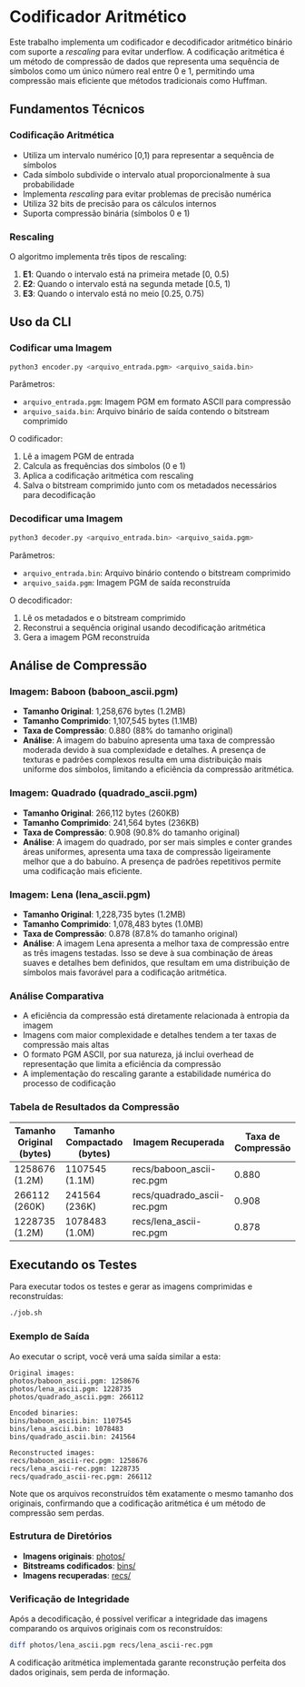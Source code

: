# Codificador Aritmético

Este trabalho implementa um codificador e decodificador aritmético binário com suporte a *rescaling* para evitar underflow. A codificação aritmética é um método de compressão de dados que representa uma sequência de símbolos como um único número real entre 0 e 1, permitindo uma compressão mais eficiente que métodos tradicionais como Huffman.

## Fundamentos Técnicos

### Codificação Aritmética
- Utiliza um intervalo numérico [0,1) para representar a sequência de símbolos
- Cada símbolo subdivide o intervalo atual proporcionalmente à sua probabilidade
- Implementa *rescaling* para evitar problemas de precisão numérica
- Utiliza 32 bits de precisão para os cálculos internos
- Suporta compressão binária (símbolos 0 e 1)

### Rescaling
O algoritmo implementa três tipos de rescaling:
1. **E1**: Quando o intervalo está na primeira metade [0, 0.5)
2. **E2**: Quando o intervalo está na segunda metade [0.5, 1)
3. **E3**: Quando o intervalo está no meio [0.25, 0.75)

## Uso da CLI

### Codificar uma Imagem
```bash
python3 encoder.py <arquivo_entrada.pgm> <arquivo_saida.bin>
```

Parâmetros:
- `arquivo_entrada.pgm`: Imagem PGM em formato ASCII para compressão
- `arquivo_saida.bin`: Arquivo binário de saída contendo o bitstream comprimido

O codificador:
1. Lê a imagem PGM de entrada
2. Calcula as frequências dos símbolos (0 e 1)
3. Aplica a codificação aritmética com rescaling
4. Salva o bitstream comprimido junto com os metadados necessários para decodificação

### Decodificar uma Imagem
```bash
python3 decoder.py <arquivo_entrada.bin> <arquivo_saida.pgm>
```

Parâmetros:
- `arquivo_entrada.bin`: Arquivo binário contendo o bitstream comprimido
- `arquivo_saida.pgm`: Imagem PGM de saída reconstruída

O decodificador:
1. Lê os metadados e o bitstream comprimido
2. Reconstrui a sequência original usando decodificação aritmética
3. Gera a imagem PGM reconstruída

## Análise de Compressão

### Imagem: Baboon (baboon_ascii.pgm)
- **Tamanho Original**: 1,258,676 bytes (1.2MB)
- **Tamanho Comprimido**: 1,107,545 bytes (1.1MB)
- **Taxa de Compressão**: 0.880 (88% do tamanho original)
- **Análise**: A imagem do babuíno apresenta uma taxa de compressão moderada devido à sua complexidade e detalhes. A presença de texturas e padrões complexos resulta em uma distribuição mais uniforme dos símbolos, limitando a eficiência da compressão aritmética.

### Imagem: Quadrado (quadrado_ascii.pgm)
- **Tamanho Original**: 266,112 bytes (260KB)
- **Tamanho Comprimido**: 241,564 bytes (236KB)
- **Taxa de Compressão**: 0.908 (90.8% do tamanho original)
- **Análise**: A imagem do quadrado, por ser mais simples e conter grandes áreas uniformes, apresenta uma taxa de compressão ligeiramente melhor que a do babuíno. A presença de padrões repetitivos permite uma codificação mais eficiente.

### Imagem: Lena (lena_ascii.pgm)
- **Tamanho Original**: 1,228,735 bytes (1.2MB)
- **Tamanho Comprimido**: 1,078,483 bytes (1.0MB)
- **Taxa de Compressão**: 0.878 (87.8% do tamanho original)
- **Análise**: A imagem Lena apresenta a melhor taxa de compressão entre as três imagens testadas. Isso se deve à sua combinação de áreas suaves e detalhes bem definidos, que resultam em uma distribuição de símbolos mais favorável para a codificação aritmética.

### Análise Comparativa
- A eficiência da compressão está diretamente relacionada à entropia da imagem
- Imagens com maior complexidade e detalhes tendem a ter taxas de compressão mais altas
- O formato PGM ASCII, por sua natureza, já inclui overhead de representação que limita a eficiência da compressão
- A implementação do rescaling garante a estabilidade numérica do processo de codificação

### Tabela de Resultados da Compressão

| Tamanho Original (bytes) | Tamanho Compactado (bytes) | Imagem Recuperada           | Taxa de Compressão |
|--------------------------|-----------------------------|------------------------------|---------------------|
| 1258676 (1.2M)| 1107545 (1.1M)| recs/baboon_ascii-rec.pgm | 0.880 |
| 266112 (260K)| 241564 (236K)| recs/quadrado_ascii-rec.pgm | 0.908 |
| 1228735 (1.2M)| 1078483 (1.0M)| recs/lena_ascii-rec.pgm | 0.878 |

## Executando os Testes

Para executar todos os testes e gerar as imagens comprimidas e reconstruídas:

```bash
./job.sh
```

### Exemplo de Saída
Ao executar o script, você verá uma saída similar a esta:

```
Original images:
photos/baboon_ascii.pgm: 1258676
photos/lena_ascii.pgm: 1228735
photos/quadrado_ascii.pgm: 266112

Encoded binaries:
bins/baboon_ascii.bin: 1107545
bins/lena_ascii.bin: 1078483
bins/quadrado_ascii.bin: 241564

Reconstructed images:
recs/baboon_ascii-rec.pgm: 1258676
recs/lena_ascii-rec.pgm: 1228735
recs/quadrado_ascii-rec.pgm: 266112
```

Note que os arquivos reconstruídos têm exatamente o mesmo tamanho dos originais, confirmando que a codificação aritmética é um método de compressão sem perdas.

### Estrutura de Diretórios
- **Imagens originais**: [photos/](photos/)
- **Bitstreams codificados**: [bins/](bins/)
- **Imagens recuperadas**: [recs/](recs/)

### Verificação de Integridade
Após a decodificação, é possível verificar a integridade das imagens comparando os arquivos originais com os reconstruídos:

```bash
diff photos/lena_ascii.pgm recs/lena_ascii-rec.pgm
```

A codificação aritmética implementada garante reconstrução perfeita dos dados originais, sem perda de informação.
